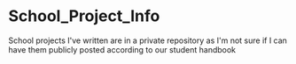# School_Project_Info
School projects I've written are in a private repository as I'm not sure if I can have them publicly posted according to our student handbook
